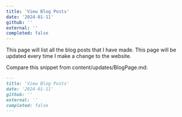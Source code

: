 ```yaml
---
title: 'View Blog Posts'
date: '2024-01-11'
github: ''
external: ''
completed: false
---
```


This page will list all the blog posts that I have made. This page will be updated every time I make a change to the website.

Compare this snippet from content/updates/BlogPage.md:

```md
---
title: 'View Blog Posts'
date: '2024-01-11'
github: ''
external: ''
completed: false
---
```
